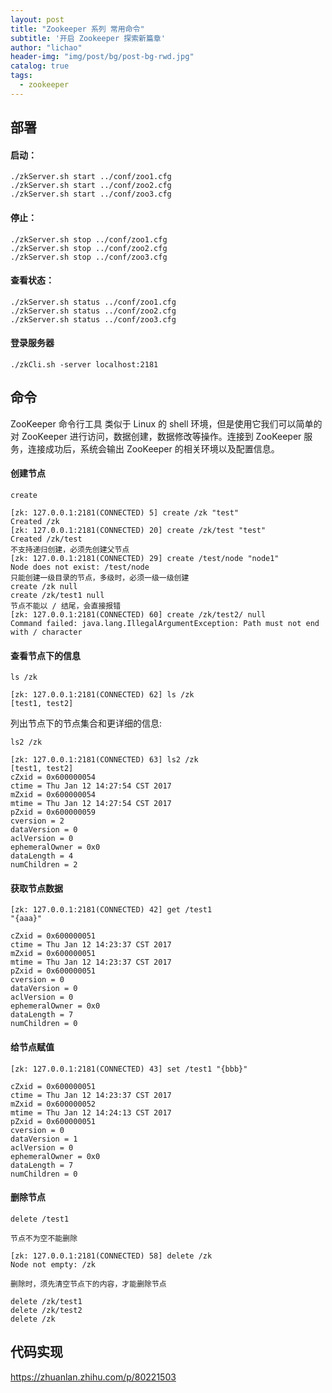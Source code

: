 ```yaml
---
layout: post
title: "Zookeeper 系列 常用命令"
subtitle: '开启 Zookeeper 探索新篇章'
author: "lichao"
header-img: "img/post/bg/post-bg-rwd.jpg"
catalog: true
tags:
  - zookeeper 
---
```


## 部署

#### 启动：
```
./zkServer.sh start ../conf/zoo1.cfg
./zkServer.sh start ../conf/zoo2.cfg
./zkServer.sh start ../conf/zoo3.cfg
```

#### 停止：
```
./zkServer.sh stop ../conf/zoo1.cfg
./zkServer.sh stop ../conf/zoo2.cfg
./zkServer.sh stop ../conf/zoo3.cfg
```
#### 查看状态：
```
./zkServer.sh status ../conf/zoo1.cfg
./zkServer.sh status ../conf/zoo2.cfg
./zkServer.sh status ../conf/zoo3.cfg
```

#### 登录服务器

```
./zkCli.sh -server localhost:2181
```

## 命令
ZooKeeper 命令行工具 类似于 Linux 的 shell 环境，但是使用它我们可以简单的对 ZooKeeper 进行访问，数据创建，数据修改等操作。连接到 ZooKeeper 服务，连接成功后，系统会输出 ZooKeeper 的相关环境以及配置信息。
#### 创建节点
```
create

[zk: 127.0.0.1:2181(CONNECTED) 5] create /zk "test"
Created /zk
[zk: 127.0.0.1:2181(CONNECTED) 20] create /zk/test "test"
Created /zk/test
不支持递归创建，必须先创建父节点
[zk: 127.0.0.1:2181(CONNECTED) 29] create /test/node "node1"
Node does not exist: /test/node
只能创建一级目录的节点，多级时，必须一级一级创建
create /zk null
create /zk/test1 null
节点不能以 / 结尾，会直接报错
[zk: 127.0.0.1:2181(CONNECTED) 60] create /zk/test2/ null
Command failed: java.lang.IllegalArgumentException: Path must not end with / character
```
#### 查看节点下的信息
```
ls /zk

[zk: 127.0.0.1:2181(CONNECTED) 62] ls /zk
[test1, test2]
```

列出节点下的节点集合和更详细的信息:

```
ls2 /zk

[zk: 127.0.0.1:2181(CONNECTED) 63] ls2 /zk
[test1, test2]
cZxid = 0x600000054
ctime = Thu Jan 12 14:27:54 CST 2017
mZxid = 0x600000054
mtime = Thu Jan 12 14:27:54 CST 2017
pZxid = 0x600000059
cversion = 2
dataVersion = 0
aclVersion = 0
ephemeralOwner = 0x0
dataLength = 4
numChildren = 2
```

#### 获取节点数据
```
[zk: 127.0.0.1:2181(CONNECTED) 42] get /test1
"{aaa}"

cZxid = 0x600000051
ctime = Thu Jan 12 14:23:37 CST 2017
mZxid = 0x600000051
mtime = Thu Jan 12 14:23:37 CST 2017
pZxid = 0x600000051
cversion = 0
dataVersion = 0
aclVersion = 0
ephemeralOwner = 0x0
dataLength = 7
numChildren = 0
```

#### 给节点赋值
```
[zk: 127.0.0.1:2181(CONNECTED) 43] set /test1 "{bbb}"

cZxid = 0x600000051
ctime = Thu Jan 12 14:23:37 CST 2017
mZxid = 0x600000052
mtime = Thu Jan 12 14:24:13 CST 2017
pZxid = 0x600000051
cversion = 0
dataVersion = 1
aclVersion = 0
ephemeralOwner = 0x0
dataLength = 7
numChildren = 0
```

#### 删除节点
```
delete /test1

节点不为空不能删除

[zk: 127.0.0.1:2181(CONNECTED) 58] delete /zk
Node not empty: /zk

删除时，须先清空节点下的内容，才能删除节点

delete /zk/test1
delete /zk/test2
delete /zk
```


## 代码实现

https://zhuanlan.zhihu.com/p/80221503